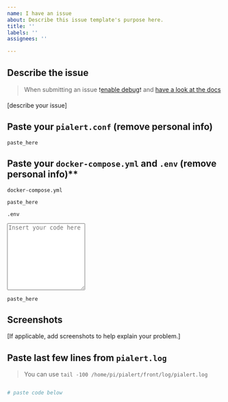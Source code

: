 ```yaml
---
name: I have an issue
about: Describe this issue template's purpose here.
title: ''
labels: ''
assignees: ''

---
```


## Describe the issue

> When submitting an issue ❗[enable debug](https://github.com/jokob-sk/Pi.Alert/blob/main/docs/DEBUG_TIPS.md)❗ and [have a look at the docs](https://github.com/jokob-sk/Pi.Alert/tree/main/docs)

[describe your issue]

## Paste your `pialert.conf` (remove personal info)

```
paste_here
```

## Paste your `docker-compose.yml` and `.env` (remove personal info)**

`docker-compose.yml` 

```
paste_here
```

`.env` 

<textarea rows="10" placeholder="Insert your code here"></textarea>

```
paste_here
```

## Screenshots

[If applicable, add screenshots to help explain your problem.]

## Paste last few lines from `pialert.log`

> You can use `tail -100 /home/pi/pialert/front/log/pialert.log`

```bash

# paste code below 
